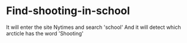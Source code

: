 # Find-shooting-in-school
It will enter the site Nytimes and search 'school' And it will detect which arcticle has the word 'Shooting'
